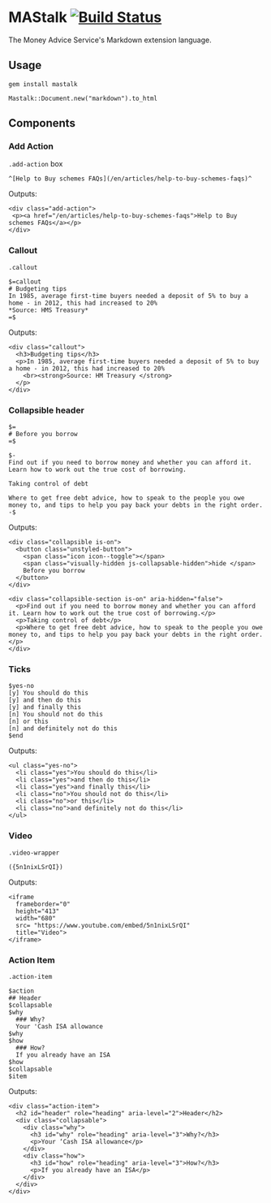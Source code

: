 # MAStalk [![Build Status](https://travis-ci.org/moneyadviceservice/mastalk.svg)](https://travis-ci.org/moneyadviceservice/mastalk)

The Money Advice Service's Markdown extension language.

## Usage

```
gem install mastalk
```

```
Mastalk::Document.new("markdown").to_html
```

## Components

### Add Action
`.add-action` box

```
^[Help to Buy schemes FAQs](/en/articles/help-to-buy-schemes-faqs)^
```

Outputs:

```
<div class="add-action">
 <p><a href="/en/articles/help-to-buy-schemes-faqs">Help to Buy schemes FAQs</a></p>
</div>
```


### Callout

`.callout`

```
$=callout
# Budgeting tips
In 1985, average first-time buyers needed a deposit of 5% to buy a home - in 2012, this had increased to 20%
*Source: HMS Treasury*
=$
```

Outputs:

```
<div class="callout">
  <h3>Budgeting tips</h3>
  <p>In 1985, average first-time buyers needed a deposit of 5% to buy a home - in 2012, this had increased to 20%
    <br><strong>Source: HM Treasury </strong>
  </p>
</div>
```

### Collapsible header

```
$=
# Before you borrow
=$

$-
Find out if you need to borrow money and whether you can afford it. Learn how to work out the true cost of borrowing.

Taking control of debt

Where to get free debt advice, how to speak to the people you owe money to, and tips to help you pay back your debts in the right order.
-$
```

Outputs:

```
<div class="collapsible is-on">
  <button class="unstyled-button">
    <span class="icon icon--toggle"></span>
    <span class="visually-hidden js-collapsable-hidden">hide </span>
    Before you borrow
  </button>
</div>

<div class="collapsible-section is-on" aria-hidden="false">
  <p>Find out if you need to borrow money and whether you can afford it. Learn how to work out the true cost of borrowing.</p>
  <p>Taking control of debt</p>
  <p>Where to get free debt advice, how to speak to the people you owe money to, and tips to help you pay back your debts in the right order.</p>
</div>

```

### Ticks

```
$yes-no
[y] You should do this
[y] and then do this
[y] and finally this
[n] You should not do this
[n] or this
[n] and definitely not do this
$end
```

Outputs:

```
<ul class="yes-no">
  <li class="yes">You should do this</li>
  <li class="yes">and then do this</li>
  <li class="yes">and finally this</li>
  <li class="no">You should not do this</li>
  <li class="no">or this</li>
  <li class="no">and definitely not do this</li>
</ul>
```

### Video

`.video-wrapper`

```
({5n1nixLSrQI})

```

Outputs:

```
<iframe
  frameborder="0"
  height="413"
  width="680"
  src= "https://www.youtube.com/embed/5n1nixLSrQI"
  title="Video">
</iframe>
```

### Action Item

`.action-item`

```
$action
## Header
$collapsable
$why
  ### Why?
  Your 'Cash ISA allowance
$why
$how
  ### How?
  If you already have an ISA
$how
$collapsable
$item
```

Outputs:
```
<div class="action-item">
  <h2 id="header" role="heading" aria-level="2">Header</h2>
  <div class="collapsable">
    <div class="why">
      <h3 id="why" role="heading" aria-level="3">Why?</h3>
      <p>Your ‘Cash ISA allowance</p>
    </div>
    <div class="how">
      <h3 id="how" role="heading" aria-level="3">How?</h3>
      <p>If you already have an ISA</p>
    </div>
  </div>
</div>
```

